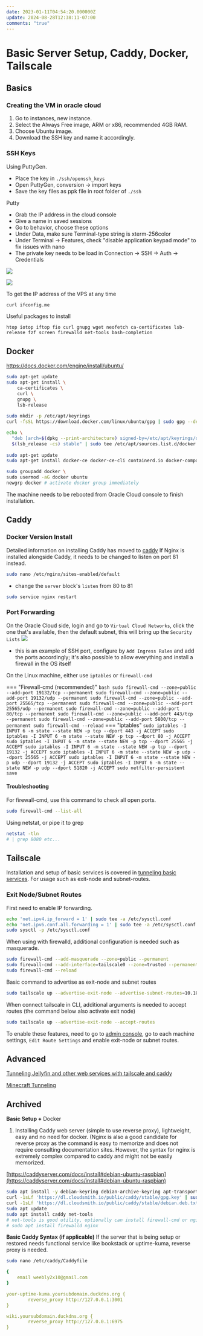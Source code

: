 ```yaml
---
date: 2023-01-11T04:54:20.000000Z
update: 2024-08-28T12:38:11-07:00
comments: "true"
---
```

# Basic Server Setup, Caddy, Docker, Tailscale

## Basics
### Creating the VM in oracle cloud

1. Go to instances, new instance.
2. Select the Always Free image, ARM or x86, recommended 4GB RAM.
3. Choose Ubuntu image.
4. Download the SSH key and name it accordingly.

### SSH Keys

Using PuttyGen.

- Place the key in `./ssh/openssh_keys`
- Open PuttyGen, conversion -> import keys
- Save the key files as ppk file in root folder of `./ssh`

Putty

- Grab the IP address in the cloud console
- Give a name in saved sessions
- Go to behavior, choose these options
- Under Data, make sure Terminal-type string is xterm-256color
- Under Terminal -&gt; Features, check "disable application keypad mode" to fix issues with nano
- The private key needs to be load in Connection -&gt; SSH -&gt; Auth -&gt; Credentials

![](assets/gallery/2023-01/qUnimage.png)

![](assets/gallery/2023-01/DpWimage.png)

To get the IP address of the VPS at any time

```bash
curl ifconfig.me
```

Useful packages to install
```
htop iotop iftop fio curl gnupg wget neofetch ca-certificates lsb-release fzf screen firewalld net-tools bash-completion
```
## Docker
https://docs.docker.com/engine/install/ubuntu/
```bash
sudo apt-get update
sudo apt-get install \
    ca-certificates \
    curl \
    gnupg \
    lsb-release
    
sudo mkdir -p /etc/apt/keyrings
curl -fsSL https://download.docker.com/linux/ubuntu/gpg | sudo gpg --dearmor -o /etc/apt/keyrings/docker.gpg

echo \
  "deb [arch=$(dpkg --print-architecture) signed-by=/etc/apt/keyrings/docker.gpg] https://download.docker.com/linux/ubuntu \
  $(lsb_release -cs) stable" | sudo tee /etc/apt/sources.list.d/docker.list > /dev/null
  
sudo apt-get update
sudo apt-get install docker-ce docker-ce-cli containerd.io docker-compose-plugin docker-compose
```

```bash
sudo groupadd docker \
sudo usermod -aG docker ubuntu
newgrp docker # activate docker group immediately
```

The machine needs to be rebooted from Oracle Cloud console to finish installation.
## Caddy
### Docker Version Install
Detailed information on installing Caddy has moved to [caddy](../Docker%20Apps/Web/caddy.md)
If Nginx is installed alongside Caddy, it needs to be changed to listen on port 81 instead.
```bash
sudo nano /etc/nginx/sites-enabled/default
```
- change the `server` block's `listen` from 80 to 81
```bash
sudo service nginx restart
```
### Port Forwarding
On the Oracle Cloud side, login and go to `Virtual Cloud Networks`, click the one that's available, then the default subnet, this will bring up the `Security Lists`
![](assets/Pasted%20image%2020240827211555.png)

- this is an example of SSH port, configure by `Add Ingress Rules` and add the ports accordingly; it's also possible to allow everything and install a firewall in the OS itself

On the Linux machine, either use `iptables` or `firewall-cmd`

=== "Firewall-cmd (recommended)"
	``` bash
	sudo firewall-cmd --zone=public --add-port 19132/tcp --permanent
	sudo firewall-cmd --zone=public --add-port 19132/udp --permanent
	sudo firewall-cmd --zone=public --add-port 25565/tcp --permanent
	sudo firewall-cmd --zone=public --add-port 25565/udp --permanent
	sudo firewall-cmd --zone=public --add-port 80/tcp --permanent
	sudo firewall-cmd --zone=public --add-port 443/tcp --permanent
	sudo firewall-cmd --zone=public --add-port 5800/tcp --permanent
	sudo firewall-cmd --reload
	```
=== "iptables"
	```
	sudo iptables -I INPUT 6 -m state --state NEW -p tcp --dport 443 -j ACCEPT
	sudo iptables -I INPUT 6 -m state --state NEW -p tcp --dport 80 -j ACCEPT
	sudo iptables -I INPUT 6 -m state --state NEW -p tcp --dport 25565 -j ACCEPT
	sudo iptables -I INPUT 6 -m state --state NEW -p tcp --dport 19132 -j ACCEPT
	sudo iptables -I INPUT 6 -m state --state NEW -p udp --dport 25565 -j ACCEPT
	sudo iptables -I INPUT 6 -m state --state NEW -p udp --dport 19132 -j ACCEPT
	sudo iptables -I INPUT 6 -m state --state NEW -p udp --dport 51820 -j ACCEPT
	sudo netfilter-persistent save
	```
#### Troubleshooting

For firewall-cmd, use this command to check all open ports.

```bash
sudo firewall-cmd --list-all
```

Using netstat, or pipe it to grep

```bash
netstat -tln
# | grep 8080 etc...
```

## Tailscale
Installation and setup of basic services is covered in [tunneling basic services](tunneling-basic-services-jellyfin-web-with-caddy-and-tailscale.md). For usage such as exit-node and subnet-routes.
### Exit Node/Subnet Routes
First need to enable IP forwarding.
```bash
echo 'net.ipv4.ip_forward = 1' | sudo tee -a /etc/sysctl.conf
echo 'net.ipv6.conf.all.forwarding = 1' | sudo tee -a /etc/sysctl.conf
sudo sysctl -p /etc/sysctl.conf
```
When using with firewalld, additional configuration is needed such as masquerade.
``` bash
sudo firewall-cmd --add-masquerade --zone=public --permanent 
sudo firewall-cmd --add-interface=tailscale0 --zone=trusted --permanent
sudo firewall-cmd --reload
```
Basic command to advertise as exit-node and subnet routes
```bash
sudo tailscale up --advertise-exit-node --advertise-subnet-routes=10.10.120.0/24
```
When connect tailscale in CLI, additional arguments is needed to accept routes (the command below also activate exit node)
```bash
sudo tailscale up --advertise-exit-node --accept-routes
```
To enable these features, need to go to [admin console](https://login.tailscale.com/admin/machines), go to each machine settings, `Edit Route Settings` and enable exit-node or subnet routes.
## Advanced

[Tunneling Jellyfin and other web services with tailscale and caddy](tunneling-basic-services-jellyfin-web-with-caddy-and-tailscale.md)

[Minecraft Tunneling](tunneling-minecraft-server-tcp-only-with-nginx.md)

## Archived
**Basic Setup +** Docker

1. Installing Caddy web server (simple to use reverse proxy), lightweight, easy and no need for docker. (Nginx is also a good candidate for reverse proxy as the command is easy to memorize and does not require consulting documentation sites. However, the syntax for nginx is extremely complex compared to caddy and might not be easily memorized.

[https://caddyserver.com/docs/install#debian-ubuntu-raspbian](https://caddyserver.com/docs/install#debian-ubuntu-raspbian)

```bash
sudo apt install -y debian-keyring debian-archive-keyring apt-transport-https
curl -1sLf 'https://dl.cloudsmith.io/public/caddy/stable/gpg.key' | sudo gpg --dearmor -o /usr/share/keyrings/caddy-stable-archive-keyring.gpg
curl -1sLf 'https://dl.cloudsmith.io/public/caddy/stable/debian.deb.txt' | sudo tee /etc/apt/sources.list.d/caddy-stable.list
sudo apt update
sudo apt install caddy net-tools
# net-tools is good utility, optionally can install firewall-cmd or nginx
# sudo apt install firewalld nginx
```

**Basic Caddy Syntax (if applicable)**
If the server that is being setup or restored needs functional service like bookstack or uptime-kuma, reverse proxy is needed.
```bash
sudo nano /etc/caddy/Caddyfile
```

```yaml
{
    email weebly2x10@gmail.com
}

your-uptime-kuma.yoursubdomain.duckdns.org {
        reverse_proxy http://127.0.0.1:3001
}

wiki.yoursubdomain.duckdns.org {
        reverse_proxy http://127.0.0.1:6975
}

```
